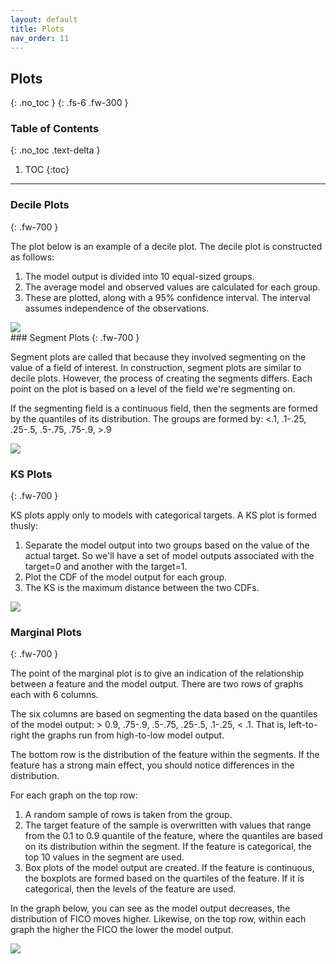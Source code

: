 ```yaml
---
layout: default
title: Plots
nav_order: 11
---
```


## Plots
{: .no_toc }
{: .fs-6 .fw-300 }

### Table of Contents
{: .no_toc .text-delta }

1. TOC
{:toc}
---

### Decile Plots
{: .fw-700 }

The plot below is an example of a decile plot.  The decile plot is constructed
as follows:

1. The model output is divided into 10 equal-sized groups.
2. The average model and observed values are calculated for each group.
3. These are plotted, along with a 95% confidence interval. The interval assumes
independence of the observations.

<div style="text-align: left;">
  <img src="{{ site.baseurl }}/images/decile.png"  >
</div>
### Segment Plots
{: .fw-700 }

Segment plots are called that because they involved segmenting on the value
of a field of interest.
In construction, segment plots are similar to decile plots. 
However, the process of creating the
segments differs.  Each point on the plot is based on a level of the
field we're segmenting on. 

If the segmenting field is a continuous field, then the segments are formed by
the quantiles of its distribution. The groups are formed by:
<.1, .1-.25, .25-.5, .5-.75, .75-.9, >.9

<div style="text-align: left;">
  <img src="{{ site.baseurl }}/images/segPlot.png"  >
</div>

### KS Plots
{: .fw-700 }

KS plots apply only to models with categorical targets. A KS plot is formed
thusly:

1. Separate the model output into two groups based on the value of the actual
target. So we'll have a set of model outputs associated with the target=0 and
another with the target=1.
2. Plot the CDF of the model output for each group.
3. The KS is the maximum distance between the two CDFs.

<div style="text-align: left;">
  <img src="{{ site.baseurl }}/images/ks.png"  >
</div>

### Marginal Plots
{: .fw-700 }

The point of the marginal plot is to give an indication of the relationship
between a feature and the model output. There are two rows of graphs each with
6 columns.  

The six columns are based on segmenting the data based on the quantiles of 
the model output: > 0.9, .75-.9, .5-.75, .25-.5, .1-.25, < .1.
That is, left-to-right the graphs run from high-to-low model output.

The bottom row is the distribution of the feature within the segments.
If the feature has a strong main effect, you should notice differences in the
distribution. 

For each graph on the top row:

1. A random sample of rows is taken from the group.
2. The target feature of the sample is overwritten with values that
range from the 0.1 to 0.9 quantile of the feature, where the quantiles are
based on its distribution within the segment.  If the feature is categorical,
the top 10 values in the segment are used.
3. Box plots of the model output are created.  If the feature is continuous,
the boxplots are formed based on the quartiles of the feature. If it is
categorical, then the levels of the feature are used.

In the graph below, you can see as the model output decreases, the distribution
of FICO moves higher.  Likewise, on the top row, within each graph the 
higher the FICO the lower the model output.

<div style="text-align: left;">
  <img src="{{ site.baseurl }}/images/marginal.png"  >
</div>



